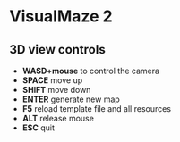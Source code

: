 
# VisualMaze 2

## 3D view controls

* **WASD+mouse** to control the camera
* **SPACE** move up
* **SHIFT** move down
* **ENTER** generate new map
* **F5** reload template file and all resources
* **ALT** release mouse
* **ESC** quit
